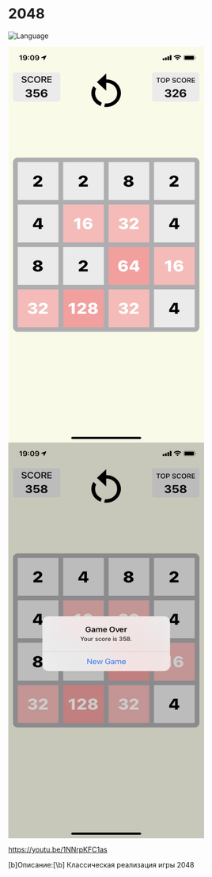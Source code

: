 2048
============
![Language](https://img.shields.io/badge/language-Swift%205-orange)

<div>
  <img align="center" src="1.PNG" alt="Screenshot" height="800" width="396">
</div>

<div>
  <img align="center" src="2.PNG" alt="Screenshot" height="800" width="396">
</div>

https://youtu.be/1NNrpKFC1as

[b]Описание:[\b]
Классическая реализация игры 2048
